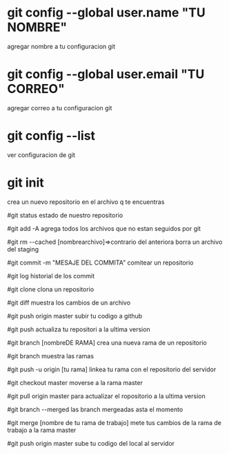 # git config --global user.name "TU NOMBRE"
agregar nombre a tu configuracion git
# git config --global user.email "TU CORREO"
agregar correo a tu configuracion git
# git config --list
ver configuracion de git 
# git init
crea un nuevo repositorio en el archivo q te encuentras

#git status
estado de nuestro repositorio
 
#git add -A 
agrega todos los archivos que no estan seguidos por git

#git rm --cached [nombrearchivo]=>contrario del anteriora
borra un archivo del staging

#git commit -m "MESAJE DEL COMMITA"
comitear un repositorio

#git log
historial de los commit

#git clone
clona un repositorio

#git diff
muestra los cambios de un archivo

#git push origin master
subir tu codigo  a github

#git push
actualiza tu repositori a la ultima version

#git branch [nombreDE RAMA]
crea una nueva rama de un repositorio

#git branch
muestra las ramas

#git push -u origin [tu rama]
linkea tu rama con el repositorio del servidor

#git checkout master
moverse a la rama master

#git pull origin master
para actualizar el ropositorio a la ultima version

#git branch --merged
las branch mergeadas asta el momento
 
#git merge [nombre de tu rama de trabajo]
mete tus cambios de la rama de trabajo a la rama master

#git push origin master
sube tu codigo del local al servidor
